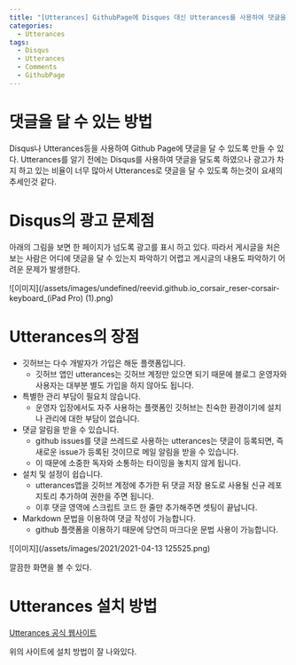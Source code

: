 ```yaml
---
title: "[Utterances] GithubPage에 Disques 대신 Utterances를 사용하여 댓글을 달 수 있도록 하자"
categories:
  - Utterances
tags:
  - Disqus
  - Utterances
  - Comments
  - GithubPage
---
```


# 댓글을 달 수 있는 방법

Disqus나 Utterances등을 사용하여 Github Page에 댓글을 달 수 있도록 만들 수 있다. Utterances를 알기 전에는 Disqus를 사용하여 댓글을 달도록 하였으나 광고가 차지 하고 있는 비율이 너무 많아서 Utterances로 댓글을 달 수 있도록 하는것이 요새의 추세인것 같다.

# Disqus의 광고 문제점

아래의 그림을 보면 한 페이지가 넘도록 광고를 표시 하고 있다. 따라서 게시글을 처은 보는 사람은 어디에 댓글을 달 수 있는지 파악하기 어렵고 게시글의 내용도 파악하기 어려운 문제가 발생한다.

![이미지](/assets/images/undefined/reevid.github.io_corsair_reser-corsair-keyboard_(iPad Pro) (1).png)

# Utterances의 장점
* 깃허브는 다수 개발자가 가입은 해둔 플랫폼입니다.
  * 깃허브 앱인 utterances는 깃허브 계정만 있으면 되기 때문에 블로그 운영자와 사용자는 대부분 별도 가입을 하지 않아도 됩니다.
* 특별한 관리 부담이 필요치 않습니다.
  * 운영자 입장에서도 자주 사용하는 플랫폼인 깃허브는 친숙한 환경이기에 설치나 관리에 대한 부담이 없습니다.
* 댓글 알림을 받을 수 있습니다.
  * github issues를 댓글 쓰레드로 사용하는 utterances는 댓글이 등록되면, 즉 새로운 issue가 등록된 것이므로 메일 알림을 받을 수 있습니다.
  * 이 때문에 소중한 독자와 소통하는 타이밍을 놓치지 않게 됩니다.
* 설치 및 설정이 쉽습니다.
  * utterances앱을 깃허브 계정에 추가한 뒤 댓글 저장 용도로 사용될 신규 레포지토리 추가하여 권한을 주면 됩니다.
  * 이후 댓글 영역에 스크립트 코드 한 줄만 추가해주면 셋팅이 끝납니다.
* Markdown 문법을 이용하여 댓글 작성이 가능합니다.
  * github 플랫폼을 이용하기 때문에 당연히 마크다운 문법 사용이 가능합니다.

![이미지](/assets/images/2021/2021-04-13 125525.png)

깔끔한 화면을 볼 수 있다.

# Utterances 설치 방법

[Utterances 공식 웹사이트](https://utteranc.es/)

위의 사이트에 설치 방법이 잘 나와있다.